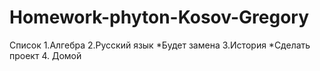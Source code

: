 # Homework-phyton-Kosov-Gregory
Список
1.Алгебра
2.Русский язык
*Будет замена
3.История
*Сделать проект
4. Домой
